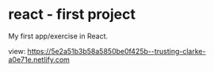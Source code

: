 # react - first project

My first app/exercise in React.

view:
https://5e2a51b3b58a5850be0f425b--trusting-clarke-a0e71e.netlify.com
